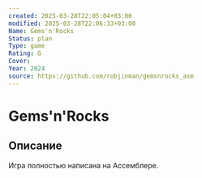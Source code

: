 ```yaml
---
created: 2025-03-28T22:05:04+03:00
modified: 2025-03-28T22:06:33+03:00
Name: Gems'n'Rocks
Status: plan
Type: game
Rating: G
Cover: 
Year: 2024
source: https://github.com/robjinman/gemsnrocks_asm
---
```


# Gems'n'Rocks





## Описание

Игра полностью написана на Ассемблере.
